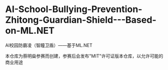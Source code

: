 # AI-School-Bullying-Prevention-Zhitong-Guardian-Shield---Based-on-ML.NET
AI校园防霸凌（智瞳卫盾）——基于ML.NET

本仓库为蔡明燊参赛而创建，参赛后会发布"MIT"许可证版本仓库，以允许可能的商业用途
